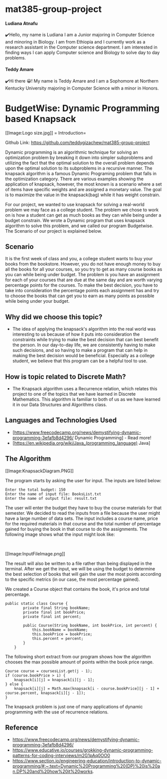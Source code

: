 # mat385-group-project

#### Ludiana Atnafu

✔️Hello, my name is Ludiana I am a Junior majoring in Computer Science and minoring in Biology. I am from Ethiopia and I currently work as a research assistant in the Computer science department. I am interested in finding ways I can apply Computer science and Biology to solve day to day problems.

#### Teddy Amare

✔️Hi there 😀! My name is Teddy Amare and I am a Sophomore at Northern Kentucky University majoring in Computer Science with a minor in Honors.

# BudgetWise: Dynamic Programming based Knapsack

[[Image:Logo size.jpg]]
= Introduction=

Github Link: https://github.com/teddygizachew/mat385-group-project

Dynamic programming is an algorithmic technique for solving an optimization problem by breaking it down into simpler subproblems and utilizing the fact that the optimal solution to the overall problem depends upon the optimal solution to its subproblems in a recursive manner. The knapsack algorithm is a famous Dynamic Programing problem that falls in the optimization category. There are various examples showing the application of knapsack, however, the most known is a scenario where a set of items have specific weights and are assigned a monetary value. The goal is to maximize the value in the knapsack(bag) while it has weight constrain.

For our project, we wanted to use knapsack for solving a real-world problem we may face as a college student. The problem we chose to work on is how a student can get as much books as they can while being under a budget constrain. We wrote a Dynamic program that uses knapsack algorithm to solve this problem, and we called our program Budgetwise. The Scenario of our project is explained below.

## Scenario

It is the first week of class and you, a college student wants to buy your books from the bookstore. However, you do not have enough money to buy all the books for all your courses, so you try to get as many course books as you can while being under budget. The problem is you have an assignment for each of your courses that are due at the same day and are worth varying percentage points for the courses. To make the best decision, you have to take into consideration the percentage points each assignment has and try to choose the books that can get you to earn as many points as possible while being under your budget.

## Why did we choose this topic?

* The idea of applying the knapsack's algorithm into the real world was interesting to us because of how it puts into consideration the constraints while trying to make the best decision that can best benefit the person. In our day-to-day life, we are consistently having to make such decisions, and so having to make a program that can help in making the best decision would be beneficial. Especially as a college student, we believe that this program can be a helpful tool to use.

## How is topic related to Discrete Math?

* The Knapsack algorithm uses a Recurrence relation, which relates this project to one of the topics that we have learned in Discrete Mathematics. This algorithm is familiar to both of us as we have learned it in our Data Structures and Algorithms class.

## Languages and Technologies Used

* [https://www.freecodecamp.org/news/demystifying-dynamic-programming-3efafb8d4296/ Dynamic Programming] - Read more!
* [https://en.wikipedia.org/wiki/Java_(programming_language) Java]

## The Algorithm

[[Image:KnapsackDiagram.PNG]]

The program starts by asking the user for input. The inputs are listed below:

```
Enter the total budget: 150
Enter the name of input file: BooksList.txt
Enter the name of output file: result.txt
```

The user will enter the budget they have to buy the course materials for that semester. We decided to read the inputs from a file because the user might have a large number of data sets.
The input includes a course name, price for the required materials in that course and the total number of percentage gained for buying the book in that course to do the assignments.
The following image shows what the input might look like:

<br>

[[Image:InputFileImage.png]]
<br>

The result will also be written to a file rather than being displayed in the terminal. After we get the input, we will be using the budget to determine the best selection of books that will gain the user the most points according to the specific metrics (in our case, the most percentage gained).

We created a Course object that contains the book, it's price and total percentage.

```
public static class Course {
        private final String bookName;
        private final int bookPrice;
        private final int percent;

        public Course(String bookName, int bookPrice, int percent) {
            this.bookName = bookName;
            this.bookPrice = bookPrice;
            this.percent = percent;
        }
    }
```

The following short extract from our program shows how the algorithm chooses the max possible amount of points within the book price range.

```
Course course = coursesList.get(j - 1);
if (course.bookPrice > i) {
    knapsack[i][j] = knapsack[i][j - 1];
} else {
    knapsack[i][j] = Math.max(knapsack[i - course.bookPrice][j - 1] + course.percent, knapsack[i][j - 1]);
}
```

The knapsack problem is just one of many applications of dynamic programming with the use of recurrence relations.

## Reference

* https://www.freecodecamp.org/news/demystifying-dynamic-programming-3efafb8d4296/
* https://www.educative.io/courses/grokking-dynamic-programming-patterns-for-coding-interviews/m2G1pAq0OO0
* https://www.section.io/engineering-education/introduction-to-dynamic-programming/#:~:text=Dynamic%20Programming%20(DP)%20is%20an,DP%20and%20how%20it%20works.

